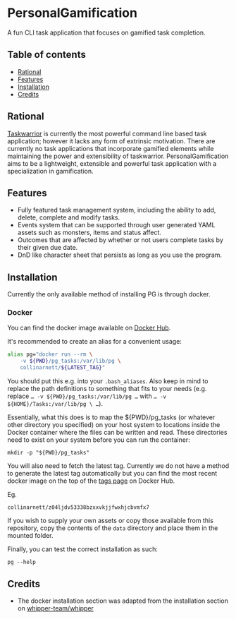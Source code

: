 # PersonalGamification


A fun CLI task application that focuses on gamified task completion.

## Table of contents

- [Rational](#rational)
- [Features](#features)
- [Installation](#installation)
- [Credits](#credits)

## Rational

[Taskwarrior](https://taskwarrior.org/) is currently the most powerful command line based task application; however it lacks any form of extrinsic motivation. There are currently no task applications that incorporate gamified elements while maintaining the power and extensibility of taskwarrior. PersonalGamification aims to be a lightweight, extensible and powerful task application with a specialization in gamification.

## Features

- Fully featured task management system, including the ability to add, delete, complete and modify tasks.
- Events system that can be supported through user generated YAML assets such as monsters, items and status affect.
- Outcomes that are affected by whether or not users complete tasks by their given due date.
- DnD like character sheet that persists as long as you use the program.

## Installation

Currently the only available method of installing PG is through docker.

### Docker

You can find the docker image available on [Docker Hub](https://hub.docker.com/repository/docker/collinarnett/personalgamification).

It's recommended to create an alias for a convenient usage:

```bash
alias pg="docker run --rm \
    -v ${PWD}/pg_tasks:/var/lib/pg \
    collinarnett/${LATEST_TAG}"
```

You should put this e.g. into your `.bash_aliases`. Also keep in mind to replace the path definitions to something that fits to your needs (e.g. replace `… -v ${PWD}/pg_tasks:/var/lib/pg …` with `… -v ${HOME}/Tasks:/var/lib/pg \ …`).

Essentially, what this does is to map the ${PWD}/pg_tasks (or whatever other directory you specified) on your host system to locations inside the Docker container where the files can be written and read. These directories need to exist on your system before you can run the container:

`mkdir -p "${PWD}/pg_tasks"`

You will also need to fetch the latest tag. Currently we do not have a method to generate the latest tag automatically but you can find the most recent docker image on the top of the [tags page](https://hub.docker.com/repository/docker/collinarnett/personalgamification/tags?page=1&ordering=last_updated) on Docker Hub.

Eg.
```
collinarnett/z04ljdv53338bzxxvkjjfwxhjcbvmfx7
```

If you wish to supply your own assets or copy those available from this repository, copy the contents of the `data` directory and place them in the mounted folder.


Finally, you can test the correct installation as such:

```
pg --help
```

## Credits

- The docker installation section was adapted from the installation section on [whipper-team/whipper](https://github.com/whipper-team/whipper)
